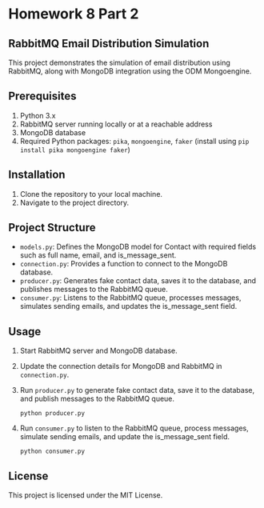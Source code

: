 # Homework 8 Part 2  

## RabbitMQ Email Distribution Simulation

This project demonstrates the simulation of email distribution using RabbitMQ, along with MongoDB integration using the ODM Mongoengine.

## Prerequisites

1. Python 3.x
2. RabbitMQ server running locally or at a reachable address
3. MongoDB database
4. Required Python packages: `pika`, `mongoengine`, `faker` (install using `pip install pika mongoengine faker`)


## Installation

1. Clone the repository to your local machine.
2. Navigate to the project directory.


## Project Structure

- `models.py`: Defines the MongoDB model for Contact with required fields such as full name, email, and is_message_sent.
- `connection.py`: Provides a function to connect to the MongoDB database.
- `producer.py`: Generates fake contact data, saves it to the database, and publishes messages to the RabbitMQ queue.
- `consumer.py`: Listens to the RabbitMQ queue, processes messages, simulates sending emails, and updates the is_message_sent field.

## Usage

1. Start RabbitMQ server and MongoDB database.

2. Update the connection details for MongoDB and RabbitMQ in `connection.py`.

3. Run `producer.py` to generate fake contact data, save it to the database, and publish messages to the RabbitMQ queue.

    ```
    python producer.py
    ```

4. Run `consumer.py` to listen to the RabbitMQ queue, process messages, simulate sending emails, and update the is_message_sent field.

    ```
    python consumer.py
    ```
## License
This project is licensed under the MIT License.